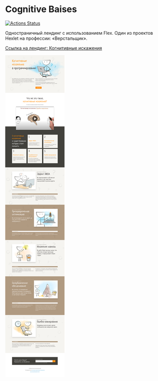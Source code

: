 # Cognitive Baises

[![Actions Status](https://github.com/sulianova/layout-designer-project-58/workflows/hexlet-check/badge.svg)](https://github.com/sulianova/layout-designer-project-58/actions)

Одностраничный лендинг с использованием Flex. Один из проектов Hexlet на профессии: «Верстальщик».

<p><a href="https://sulianova-cognitive-baises.surge.sh/" target="_blank">Ссылка на лендинг: Когнитивные искажения</a></p>

<img src="/src/images/cognitive-baises.png" alt="cognitive-baises">